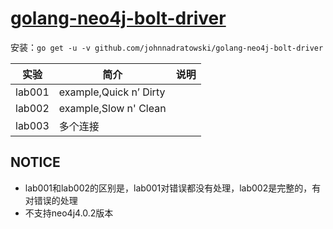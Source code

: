 # [golang-neo4j-bolt-driver](https://github.com/johnnadratowski/golang-neo4j-bolt-driver)
安装：`go get -u -v github.com/johnnadratowski/golang-neo4j-bolt-driver`

|实验|简介|说明|
|---|---|---|
|lab001|example,Quick n’ Dirty| |
|lab002|example,Slow n' Clean| |
|lab003|多个连接| |

## NOTICE
 - lab001和lab002的区别是，lab001对错误都没有处理，lab002是完整的，有对错误的处理
 - 不支持neo4j4.0.2版本